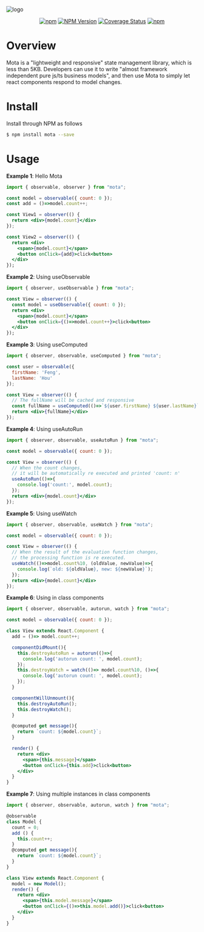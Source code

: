 ![logo](http://houfeng.net/mota/logo.jpg)

<div align="center">

[![npm](https://img.shields.io/npm/l/mota.svg)](LICENSE.md)
[![NPM Version](https://img.shields.io/npm/v/mota.svg)](https://www.npmjs.com/package/mota)
[![Coverage Status](https://coveralls.io/repos/github/Houfeng/mota/badge.svg?branch=master)](https://coveralls.io/github/Houfeng/mota?branch=master)
[![npm](https://img.shields.io/npm/dt/mota.svg)](https://www.npmjs.com/package/mota)
<!-- [![Build Status](https://www.travis-ci.org/Houfeng/mota.svg?branch=master)](https://www.travis-ci.org/Houfeng/mota) -->

</div>

# Overview

Mota is a "lightweight and responsive" state management library, which is less than 5KB. Developers can use it to write "almost framework independent pure js/ts business models", and then use Mota to simply let react components respond to model changes.

# Install

Install through NPM as follows
```sh
$ npm install mota --save
```

# Usage

**Example 1**: Hello Mota

```jsx
import { observable, observer } from "mota";

const model = observable({ count: 0 });
const add = ()=>model.count++;

const View1 = observer(() {
  return <div>{model.count}</div>
});

const View2 = observer(() {
  return <div>
    <span>{model.count}</span>
    <button onClick={add}>click<button>
  </div>
});
```

**Example 2**: Using useObservable

```jsx
import { observer, useObservable } from "mota";

const View = observer(() {
  const model = useObservable({ count: 0 });
  return <div>
    <span>{model.count}</span>
    <button onClick={()=>model.count++}>click<button>
  </div>
});
```

**Example 3**: Using useComputed

```jsx
import { observer, observable, useComputed } from "mota";

const user = observable({ 
  firstName: 'Feng',
  lastName: 'Hou'
});

const View = observer(() {
  // The fullName will be cached and responsive
  const fullName = useComputed(()=>`${user.firstName} ${user.lastName}`);
  return <div>{fullName}</div>
});
```


**Example 4**: Using useAutoRun

```jsx
import { observer, observable, useAutoRun } from "mota";

const model = observable({ count: 0 });

const View = observer(() {
  // When the count changes, 
  // it will be automatically re executed and printed 'count: n'
  useAutoRun(()=>{
    console.log('count:', model.count);
  });
  return <div>{model.count}</div>
});
```

**Example 5**: Using useWatch

```jsx
import { observer, observable, useWatch } from "mota";

const model = observable({ count: 0 });

const View = observer(() {
  // When the result of the evaluation function changes,
  // the processing function is re executed.
  useWatch(()=>model.count%10, (oldValue, newValue)=>{
    console.log(`old: ${oldValue}, new: ${newValue}`);
  });
  return <div>{model.count}</div>
});
```

**Example 6**: Using in class components

```jsx
import { observer, observable, autorun, watch } from "mota";

const model = observable({ count: 0 });

class View extends React.Component {
  add = ()=> model.count++;

  componentDidMount(){
    this.destroyAutoRun = autorun(()=>{
      console.log('autorun count: ', model.count);
    });
    this.destroyWatch = watch(()=> model.count%10, ()=>{
      console.log('autorun count: ', model.count);
    });
  }

  componentWillUnmount(){
    this.destroyAutoRun();
    this.destroyWatch();
  }

  @computed get message(){
    return `count: ${model.count}`;
  }

  render() {
    return <div>
      <span>{this.message}</span>
      <button onClick={this.add}>click<button>
    </div>
  }
}
```

**Example 7**: Using multiple instances in class components

```jsx
import { observer, observable, autorun, watch } from "mota";

@observable
class Model {
  count = 0;
  add () {
    this.count++;
  }
  @computed get message(){
    return `count: ${model.count}`;
  }
}

class View extends React.Component {
  model = new Model();
  render() {
    return <div>
      <span>{this.model.message}</span>
      <button onClick={()=>this.model.add()}>click<button>
    </div>
  }
}
```